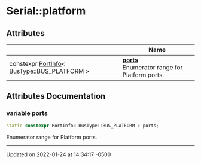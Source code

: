 # Serial::platform


## Attributes

|                | Name           |
| -------------- | -------------- |
| constexpr [PortInfo](struct_serial_1_1_port_info/)< BusType::BUS_PLATFORM > | **[ports](namespace_serial_1_1platform/#variable-ports)** <br>Enumerator range for Platform ports.  |



## Attributes Documentation

### variable ports

```cpp
static constexpr PortInfo< BusType::BUS_PLATFORM > ports;
```

Enumerator range for Platform ports. 




-------------------------------

Updated on 2022-01-24 at 14:34:17 -0500